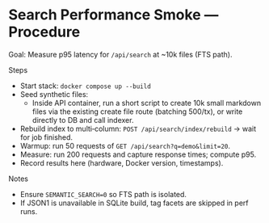 # Search Performance Smoke — Procedure

Goal: Measure p95 latency for `/api/search` at ~10k files (FTS path).

Steps

- Start stack: `docker compose up --build`
- Seed synthetic files:
  - Inside API container, run a short script to create 10k small markdown files via the existing create file route (batching 500/tx), or write directly to DB and call indexer.
- Rebuild index to multi‑column: `POST /api/search/index/rebuild` → wait for job finished.
- Warmup: run 50 requests of `GET /api/search?q=demo&limit=20`.
- Measure: run 200 requests and capture response times; compute p95.
- Record results here (hardware, Docker version, timestamps).

Notes

- Ensure `SEMANTIC_SEARCH=0` so FTS path is isolated.
- If JSON1 is unavailable in SQLite build, tag facets are skipped in perf runs.
